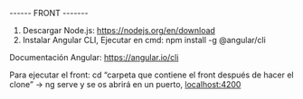 ------ FRONT -------
1.	Descargar Node.js: https://nodejs.org/en/download
2.	Instalar Angular CLI, Ejecutar en cmd:
npm install -g @angular/cli

Documentación Angular:
https://angular.io/cli

Para ejecutar el front: cd “carpeta que contiene el front después de hacer el clone” -> ng serve y se os abrirá en un puerto, [localhost:4200](http://localhost:4200/)

